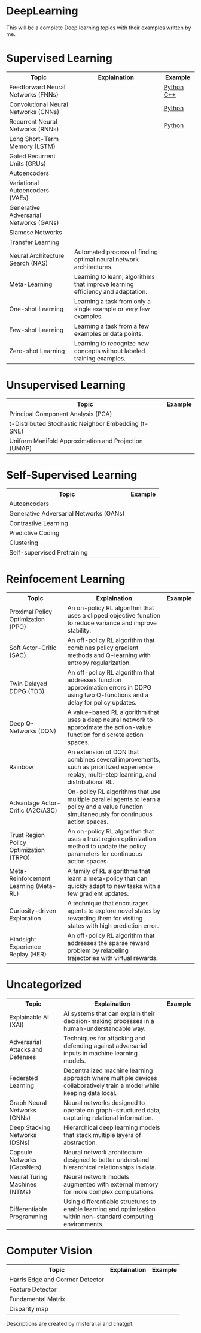 # DeepLearning
This will be a complete Deep learning topics with their examples written by me.

<H1>Supervised Learning</H1>
<table>
<tr>
  <th>Topic</th>
  <th>Explaination</th>
  <th>Example</th>
</tr>
<tr>
    <td>Feedforward Neural Networks (FNNs)</td>
  <td></td>
<td><a href="https://github.com/majidsh97/FCN/tree/main">Python</a>
  &nbsp
  <a href="https://github.com/majidsh97/FCN_Cplusplus">C++</a>
</td>
  </tr>
  <tr>
    <td>Convolutional Neural Networks (CNNs)</td>
    <td></td>
    <td><a href="https://github.com/majidsh97/CNN" >Python</a></td>
  </tr>
  <tr>
    <td>Recurrent Neural Networks (RNNs)</td>
    <td></td>
    <td><a href="https://github.com/majidsh97/RNN" >Python</a></td>
    
  </tr>
  <tr>
    <td>Long Short-Term Memory (LSTM)</td>
  </tr>
  <tr>
    <td>Gated Recurrent Units (GRUs)</td>
  </tr>
  <tr>
    <td>Autoencoders</td>
  </tr>  
  <tr>
    <td>Variational Autoencoders (VAEs)</td>
  </tr>
  <tr>
    <td>Generative Adversarial Networks (GANs)</td>
  </tr>
  <tr>
    <td>Siamese Networks</td>
  </tr>
  <tr>
    <td>Transfer Learning</td>
  </tr>


 
  <tr>
        <td>Neural Architecture Search (NAS)</td>
        <td>Automated process of finding optimal neural network architectures.</td>
    </tr>
    <tr>
        <td>Meta-Learning</td>
        <td>Learning to learn; algorithms that improve learning efficiency and adaptation.</td>
    </tr>
    <tr>
        <td>One-shot Learning</td>
        <td>Learning a task from only a single example or very few examples.</td>
    </tr>
    <tr>
        <td>Few-shot Learning</td>
        <td>Learning a task from a few examples or data points.</td>
    </tr>
    <tr>
        <td>Zero-shot Learning</td>
        <td>Learning to recognize new concepts without labeled training examples.</td>
    </tr>

  
</table>


<H1>Unsupervised Learning</H1>
<table>
<tr>
  <th>Topic</th>
  <th>Example</th>
</tr>
    <tr>
    <td>Principal Component Analysis (PCA)</td>
  </tr>
  <tr>
    <td>t-Distributed Stochastic Neighbor Embedding (t-SNE)</td>
  </tr>
  <tr>
    <td>Uniform Manifold Approximation and Projection (UMAP)</td>
  </tr>
</table>

<H1>Self-Supervised Learning</H1>

<table>
<tr>
  <th>Topic</th>
  <th>Example</th>
</tr>

  <tr>
    <td>Autoencoders</td>
  </tr>
  <tr>
    <td>Generative Adversarial Networks (GANs)</td>
  </tr>
  <tr>
    <td>Contrastive Learning</td>
  </tr>
  <tr>
    <td>Predictive Coding</td>
  </tr>
  <tr>
    <td>Clustering</td>
  </tr>
  <tr>
    <td>Self-supervised Pretraining</td>
  </tr>

 
  
</table>

<H1>Reinfocement Learning</H1>
<table>
<tr>
  <th>Topic</th>
  <th>Explaination</th>
  <th>Example</th>
</tr>
  <tr>
        <td>Proximal Policy Optimization (PPO)</td>
        <td>An on-policy RL algorithm that uses a clipped objective function to reduce variance and improve stability.</td>
    </tr>
    <tr>
        <td>Soft Actor-Critic (SAC)</td>
        <td>An off-policy RL algorithm that combines policy gradient methods and Q-learning with entropy regularization.</td>
    </tr>
    <tr>
        <td>Twin Delayed DDPG (TD3)</td>
        <td>An off-policy RL algorithm that addresses function approximation errors in DDPG using two Q-functions and a delay for policy updates.</td>
    </tr>
    <tr>
        <td>Deep Q-Networks (DQN)</td>
        <td>A value-based RL algorithm that uses a deep neural network to approximate the action-value function for discrete action spaces.</td>
    </tr>
    <tr>
        <td>Rainbow</td>
        <td>An extension of DQN that combines several improvements, such as prioritized experience replay, multi-step learning, and distributional RL.</td>
    </tr>
    <tr>
        <td>Advantage Actor-Critic (A2C/A3C)</td>
        <td>On-policy RL algorithms that use multiple parallel agents to learn a policy and a value function simultaneously for continuous action spaces.</td>
    </tr>
    <tr>
        <td>Trust Region Policy Optimization (TRPO)</td>
        <td>An on-policy RL algorithm that uses a trust region optimization method to update the policy parameters for continuous action spaces.</td>
    </tr>
    <tr>
        <td>Meta-Reinforcement Learning (Meta-RL)</td>
        <td>A family of RL algorithms that learn a meta-policy that can quickly adapt to new tasks with a few gradient updates.</td>
    </tr>
    <tr>
        <td>Curiosity-driven Exploration</td>
        <td>A technique that encourages agents to explore novel states by rewarding them for visiting states with high prediction error.</td>
    </tr>
    <tr>
        <td>Hindsight Experience Replay (HER)</td>
        <td>An off-policy RL algorithm that addresses the sparse reward problem by relabeling trajectories with virtual rewards.</td>
    </tr>
</table>
  
<H1>Uncategorized</H1>
<table>
<tr>
  <th>Topic</th>
  <th>Explaination</th>
  <th>Example</th>
</tr>
      <tr>
        <td>Explainable AI (XAI)</td>
        <td>AI systems that can explain their decision-making processes in a human-understandable way.</td>
    </tr>
    <tr>
        <td>Adversarial Attacks and Defenses</td>
        <td>Techniques for attacking and defending against adversarial inputs in machine learning models.</td>
    </tr>
    <tr>
        <td>Federated Learning</td>
        <td>Decentralized machine learning approach where multiple devices collaboratively train a model while keeping data local.</td>
    </tr>
    <tr>
        <td>Graph Neural Networks (GNNs)</td>
        <td>Neural networks designed to operate on graph-structured data, capturing relational information.</td>
    </tr>
 <tr>
        <td>Deep Stacking Networks (DSNs)</td>
        <td>Hierarchical deep learning models that stack multiple layers of abstraction.</td>
    </tr>
    <tr>
        <td>Capsule Networks (CapsNets)</td>
        <td>Neural network architecture designed to better understand hierarchical relationships in data.</td>
    </tr>
    <tr>
        <td>Neural Turing Machines (NTMs)</td>
        <td>Neural network models augmented with external memory for more complex computations.</td>
    </tr>
    <tr>
        <td>Differentiable Programming</td>
        <td>Using differentiable structures to enable learning and optimization within non-standard computing environments.</td>
    </tr>
</table>
<H1>Computer Vision</H1>
<table>
<tr>
  <th>Topic</th>
  <th>Explaination</th>
  <th>Example</th>
</tr>
  <tr>
    <td>
      Harris Edge and Corrner Detector
    </td>
  </tr>
    <tr>
    <td>
      Feature Detector
    </td>
  </tr>
    </tr>
    <tr>
    <td>
      Fundamental Matrix
    </td>
  </tr>
    </tr>
    <tr>
    <td>
      Disparity map
    </td>
  </tr>
</table>
 Descriptions are created by misteral.ai and chatgpt. 
